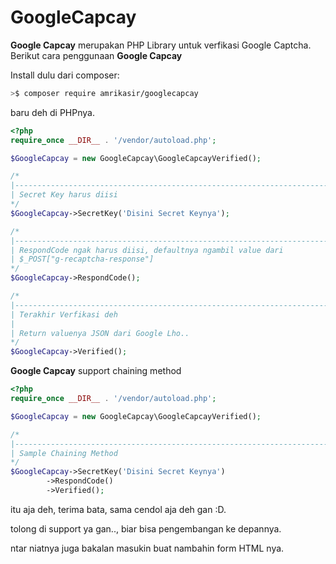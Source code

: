# GoogleCapcay
**Google Capcay** merupakan PHP Library untuk verfikasi Google Captcha.
Berikut cara penggunaan **Google Capcay**

Install dulu dari composer:
```bash
>$ composer require amrikasir/googlecapcay
```

baru deh di PHPnya.
```php
<?php
require_once __DIR__ . '/vendor/autoload.php';

$GoogleCapcay = new GoogleCapcay\GoogleCapcayVerified();

/*
|-------------------------------------------------------------------------------
| Secret Key harus diisi
*/
$GoogleCapcay->SecretKey('Disini Secret Keynya');

/*
|-------------------------------------------------------------------------------
| RespondCode ngak harus diisi, defaultnya ngambil value dari
| $_POST["g-recaptcha-response"]
*/
$GoogleCapcay->RespondCode();

/*
|-------------------------------------------------------------------------------
| Terakhir Verfikasi deh
|
| Return valuenya JSON dari Google Lho..
*/
$GoogleCapcay->Verified();
```

**Google Capcay** support chaining method

```php
<?php
require_once __DIR__ . '/vendor/autoload.php';

$GoogleCapcay = new GoogleCapcay\GoogleCapcayVerified();

/*
|-------------------------------------------------------------------------------
| Sample Chaining Method
*/
$GoogleCapcay->SecretKey('Disini Secret Keynya')
        ->RespondCode()
        ->Verified();
```

itu aja deh, terima bata, sama cendol aja deh gan :D.

tolong di support ya gan.., biar bisa pengembangan ke depannya.

ntar niatnya juga bakalan masukin buat nambahin form HTML nya.
